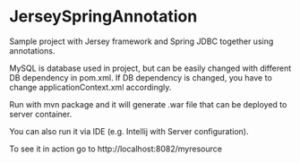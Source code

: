 # JerseySpringAnnotation

Sample project with Jersey framework and Spring JDBC together using annotations.

MySQL is database used in project, but can be easily changed with different DB dependency in pom.xml. If DB dependency is changed, you have to change applicationContext.xml accordingly.

Run with mvn package and it will generate .war file that can be deployed to server container.

You can also run it via IDE (e.g. Intellij with Server configuration).

To see it in action go to http://localhost:8082/myresource
